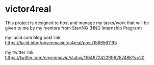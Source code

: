 # victor4real
This project is designed to host and manage my tasks/work that will be given to me by my mentors from StartNG (HNG Internship Program)



my lucid.com blog post link https://lucid.blog/onyenmavictor4real/post/1566561195




my twitter link https://twitter.com/onyenmavic/status/1164872422996287488?s=20
